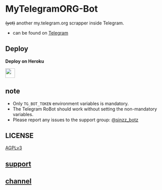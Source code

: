 # MyTelegramORG-Bot

~~(yet)~~ another my.telegram.org scrapper inside Telegram.

- can be found on [Telegram](https://telegram.dog/sinzzbotz)

## Deploy 

<b>Deploy on Heroku</b>
<p align="left">
  <a href="https://heroku.com/deploy?template=https://github.com/sinan-m-116/MyTelegramORG-bot">
     <img height="30px" src="https://img.shields.io/badge/Deploy%20To%20Heroku-blueviolet?style=for-the-badge&logo=heroku">
  </a>
</p>

## note

- Only `TG_BOT_TOKEN` environment variables is mandatory.
- The Telegram RoBot should work without setting the non-mandatory variables.
- Please report any issues to the support group: [@sinzz_botz](https://t.me/sinzz_botz)


## LICENSE
[AGPLv3](https://github.com/sinan-m-116/MyTelegramORG/tree/master/LICENSE)

## [support](https://telegram.dog/sinzz_botz)

## [channel](https://telegram.dog/sinzzbot)
